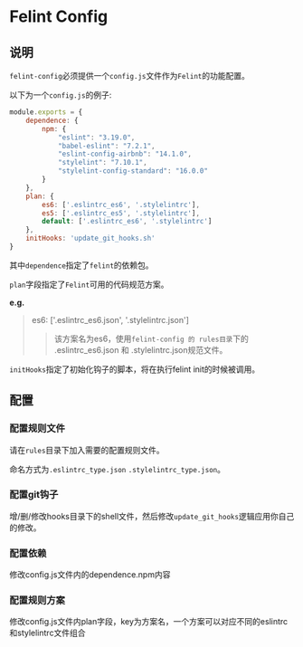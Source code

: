 Felint Config
========

## 说明

`felint-config`必须提供一个`config.js`文件作为`Felint`的功能配置。

以下为一个`config.js`的例子:

```javascript
module.exports = {
    dependence: {
        npm: {
            "eslint": "3.19.0",
            "babel-eslint": "7.2.1",
            "eslint-config-airbnb": "14.1.0",
            "stylelint": "7.10.1",
            "stylelint-config-standard": "16.0.0"
        }
    },
    plan: {
        es6: ['.eslintrc_es6', '.stylelintrc'],
        es5: ['.eslintrc_es5', '.stylelintrc'],
        default: ['.eslintrc_es6', '.stylelintrc']
    },
    initHooks: 'update_git_hooks.sh'
}
```

其中`dependence`指定了`felint`的依赖包。

`plan`字段指定了`Felint`可用的代码规范方案。

**e.g.**

> es6: ['.eslintrc_es6.json', '.stylelintrc.json']
> > 该方案名为es6，使用`felint-config 的 rules目录`下的 .eslintrc_es6.json 和 .stylelintrc.json规范文件。

`initHooks`指定了初始化钩子的脚本，将在执行felint init的时候被调用。

## 配置

### 配置规则文件

请在`rules`目录下加入需要的配置规则文件。

命名方式为`.eslintrc_type.json` `.stylelintrc_type.json`。

### 配置git钩子

增/删/修改hooks目录下的shell文件，然后修改`update_git_hooks`逻辑应用你自己的修改。

### 配置依赖

修改config.js文件内的dependence.npm内容

### 配置规则方案

修改config.js文件内plan字段，key为方案名，一个方案可以对应不同的eslintrc和stylelintrc文件组合
